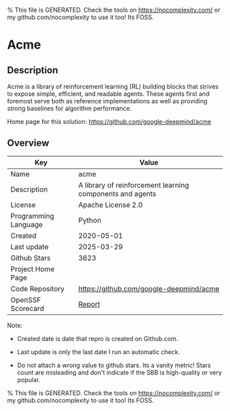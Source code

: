 
% This file is GENERATED. Check the tools on https://nocomplexity.com/ or my github.com/nocomplexity to use it too! Its FOSS. 

# Acme

## Description 

Acme is a library of reinforcement learning (RL) building blocks that strives to expose simple, efficient, and readable agents. These agents first and foremost serve both as reference implementations as well as providing strong baselines for algorithm performance. 

Home page for this solution: https://github.com/google-deepmind/acme 

## Overview 

| Key | Value |
| --- | --- |
| Name | acme |
| Description | A library of reinforcement learning components and agents |
| License | Apache License 2.0 |
| Programming Language | Python |
| Created | 2020-05-01 |
| Last update | 2025-03-29 |
| Github Stars | 3623 |
| Project Home Page |  |
| Code Repository | https://github.com/google-deepmind/acme |
| OpenSSF Scorecard | [Report](https://securityscorecards.dev/viewer/?uri=github.com/google-deepmind/acme) |

Note:
 - Created date is date that repro is created on Github.com. 

- Last update is only the last date I run an automatic check. 

- Do not attach a wrong value to github stars. Its a vanity metric! Stars count are misleading and 
don't indicate if the SBB is high-quality or very popular.

% This file is GENERATED. Check the tools on https://nocomplexity.com/ or my github.com/nocomplexity to use it too! Its FOSS. 

